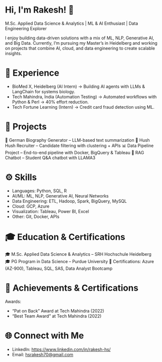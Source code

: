 # Hi, I'm Rakesh! 👋
M.Sc. Applied Data Science & Analytics | ML & AI Enthusiast | Data Engineering Explorer

I enjoy building data-driven solutions with a mix of ML, NLP, Generative AI, and Big Data. Currently, I’m pursuing my Master’s in Heidelberg and working on projects that combine AI, cloud, and data engineering to create scalable insights.

# 💼 Experience
- BioMed X, Heidelberg (AI Intern) → Building AI agents with LLMs & LangChain for systems biology.
- Tech Mahindra, India (Automation Testing) → Automated workflows with Python & Perl → 40% effort reduction.
- Tech Fortune Learning (Intern) → Credit card fraud detection using ML.

# 📂 Projects
📝 German Biography Generator – LLM-based text summarization
👥 Hush Hush Recruiter – Candidate filtering with clustering + APIs
📊 Data Pipeline Project – End-to-end pipeline with Docker, BigQuery & Tableau
🤖 RAG Chatbot – Student Q&A chatbot with LLAMA3

# ⚙️ Skills
- Languages: Python, SQL, R
- AI/ML: ML, NLP, Generative AI, Neural Networks
- Data Engineering: ETL, Hadoop, Spark, BigQuery, MySQL
- Cloud: GCP, Azure
- Visualization: Tableau, Power BI, Excel
- Other: Git, Docker, APIs

# 🎓 Education & Certifications
🎓 M.Sc. Applied Data Science & Analytics – SRH Hochschule Heidelberg
🎓 PG Program in Data Science – Purdue University
📜 Certifications: Azure (AZ-900), Tableau, SQL, SAS, Data Analyst Bootcamp

# 🏅 Achievements & Certifications
   Awards:
* “Pat on Back” Award at Tech Mahindra (2022)
* “Best Team Award” at Tech Mahindra (2022)

# 🌐 Connect with Me
* LinkedIn: https://www.linkedin.com/in/rakesh-hs/
* Email: hsrakesh70@gmail.com
